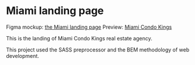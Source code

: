 # Miami landing page
Figma mockup: [the Miami landing page](https://www.figma.com/file/nHz8bflIwJaWP3P99vKTH5/miami_home_new?node-id=16033%3A3)
Preview: [Miami Condo Kings](https://igor-mateacademy.github.io/layout_miami/)

This is the landing of Miami Condo Kings real estate agency.

This project used the SASS preprocessor and the BEM methodology of web development.
